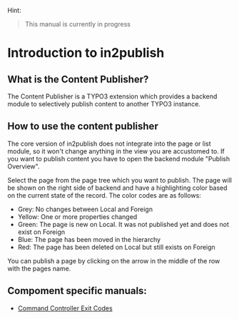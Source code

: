 Hint:

> This manual is currently in progress

# Introduction to in2publish

## What is the Content Publisher?

The Content Publisher is a TYPO3 extension which provides a backend module to selectively publish content to another TYPO3 instance.

## How to use the content publisher

The core version of in2publish does not integrate into the page or list module, so it won't change anything in the view you are accustomed to.
If you want to publish content you have to open the backend module "Publish Overview".

Select the page from the page tree which you want to publish. The page will be shown on the right side of backend and have a highlighting color based on the current state of the record.
The color codes are as follows:
* Grey: No changes between Local and Foreign
* Yellow: One or more properties changed
* Green: The page is new on Local. It was not published yet and does not exist on Foreign
* Blue: The page has been moved in the hierarchy
* Red: The page has been deleted on Local but still exists on Foreign

You can publish a page by clicking on the arrow in the middle of the row with the pages name.

## Compoment specific manuals:

* [Command Controller Exit Codes](CommandControllers/ExitCodes.md)
